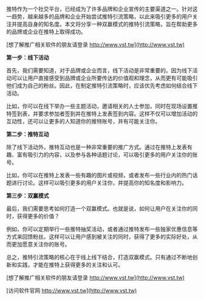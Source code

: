 推特作为一个社交平台，已经成为了许多品牌和企业宣传的主要渠道之一。针对这一趋势，越来越多的品牌和企业开始尝试推特引流策略，以此来吸引更多的用户关注并提高自身的知名度。本文将分享一种双赢模式的推特引流策略，旨在帮助更多的品牌或企业在推特上取得成功。

[想了解推广相关软件的朋友请登录 http://www.vst.tw](http://www.vst.tw)

**第一步：线下活动**

首先，我们需要知道，对于品牌或企业而言，线下活动是非常重要的。因为线下活动可以让用户直接感受到品牌或企业所要传达的价值观和理念，从而更有可能吸引他们成为自己的粉丝。因此，在制定推特引流策略时，应该优先考虑如何结合线下活动。

比如，你可以在线下举办一些主题活动，邀请相关的人士参加，同时在现场设置推特签到表，并要求参加者签到并在推特上发表签到内容。这样不仅可以增加活动的互动性，还可以让更多的人知道你的推特账号，并有可能关注你。

**第二步：推特互动**

除了线下活动外，推特互动也是一种非常重要的推广方式。通过在推特上发表有趣、富有吸引力的内容，以及参与各种话题讨论，可以吸引更多的用户关注你的账号。

比如，你可以在推特上发表一些有趣的图片或视频，或者发布一些行业内的热门话题进行讨论。这样可以吸引更多的用户关注你，并提高你的知名度和影响力。

**第三步：双赢模式**

最后，我们需要思考如何打造一个双赢模式。也就是说，如何让用户在关注你的同时，获得更多的价值？

例如，你可以定期举行一些推特抽奖活动，或者通过推特发布一些独家优惠信息等方式来回馈粉丝。这样可以让用户感到被关注的同时，获得了更多的实际好处，从而更加愿意关注你的账号。

总之，推特引流策略的核心在于线上线下结合，打造双赢模式。只有通过不断地创新和实践，才能在推特上获得更多的关注和认可。

[想了解推广相关软件的朋友请登录 http://www.vst.tw](http://www.vst.tw)


[访问软件官网 http://www.vst.tw](http://www.vst.tw)
